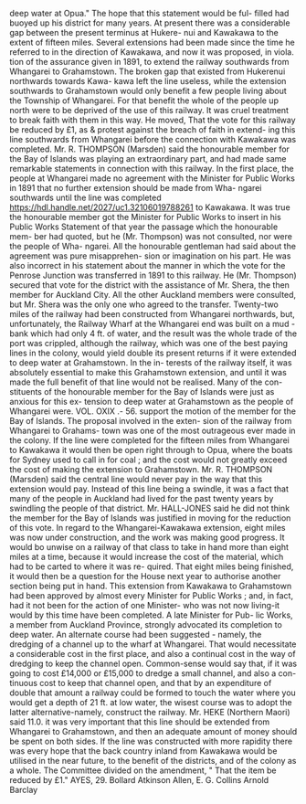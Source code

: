 deep water at Opua." The hope that this statement would be ful- filled had buoyed up his district for many years. At present there was a considerable gap between the present terminus at Hukere- nui and Kawakawa to the extent of fifteen miles. Several extensions had been made since the time he referred to in the direction of Kawakawa, and now it was proposed, in viola. tion of the assurance given in 1891, to extend the railway southwards from Whangarei to Grahamstown. The broken gap that existed from Hukerenui northwards towards Kawa- kawa left the line useless, while the extension southwards to Grahamstown would only benefit a few people living about the Township of Whangarei. For that benefit the whole of the people up north were to be deprived of the use of this railway. It was cruel treatment to break faith with them in this way. He moved, That the vote for this railway be reduced by £1, as & protest against the breach of faith in extend- ing this line southwards from Whangarei before the connection with Kawakawa was completed. Mr. R. THOMPSON (Marsden) said the honourable member for the Bay of Islands was playing an extraordinary part, and had made same remarkable statements in connection with this railway. In the first place, the people at Whangarei made no agreement with the Minister for Public Works in 1891 that no further extension should be made from Wha- ngarei southwards until the line was completed https://hdl.handle.net/2027/uc1.32106019788261 to Kawakawa. It was true the honourable member got the Minister for Public Works to insert in his Public Works Statement of that year the passage which the honourable mem- ber had quoted, but he (Mr. Thompson) was not consulted, nor were the people of Wha- ngarei. All the honourable gentleman had said about the agreement was pure misapprehen- sion or imagination on his part. He was also incorrect in his statement about the manner in which the vote for the Penrose Junction was transferred in 1891 to this railway. He (Mr. Thompson) secured that vote for the district with the assistance of Mr. Shera, the then member for Auckland City. All the other Auckland members were consulted, but Mr. Shera was the only one who agreed to the transfer. Twenty-two miles of the railway had been constructed from Whangarei northwards, but, unfortunately, the Railway Wharf at the Whangarei end was built on a mud - bank which had only 4 ft. of water, and the result was the whole trade of the port was crippled, although the railway, which was one of the best paying lines in the colony, would yield double its present returns if it were extended to deep water at Grahamstown. In the in- terests of the railway itself, it was absolutely essential to make this Grahamstown extension, and until it was made the full benefit of that line would not be realised. Many of the con- stituents of the honourable member for the Bay of Islands were just as anxious for this ex- tension to deep water at Grahamstown as the people of Whangarei were. VOL. OXIX .- 56. support the motion of the member for the Bay of Islands. The proposal involved in the exten- sion of the railway from Whangarei to Grahams- town was one of the most outrageous ever made in the colony. If the line were completed for the fifteen miles from Whangarei to Kawakawa it would then be open right through to Opua, where the boats for Sydney used to call in for coal ; and the cost would not greatly exceed the cost of making the extension to Grahamstown. Mr. R. THOMPSON (Marsden) said the central line would never pay in the way that this extension would pay. Instead of this line being a swindle, it was a fact that many of the people in Auckland had lived for the past twenty years by swindling the people of that district. Mr. HALL-JONES said he did not think the member for the Bay of Islands was justified in moving for the reduction of this vote. In regard to the Whangarei-Kawakawa extension, eight miles was now under construction, and the work was making good progress. It would bo unwise on a railway of that class to take in hand more than eight miles at a time, because it would increase the cost of the material, which had to be carted to where it was re- quired. That eight miles being finished, it would then be a question for the House next year to authorise another section being put in hand. This extension from Kawakawa to Grahamstown had been approved by almost every Minister for Public Works ; and, in fact, had it not been for the action of one Minister- who was not now living-it would by this time have been completed. A late Minister for Pub- lic Works, a member from Auckland Province, strongly advocated its completion to deep water. An alternate course had been suggested - namely, the dredging of a channel up to the wharf at Whangarei. That would necessitate a considerable cost in the first place, and also a continual cost in the way of dredging to keep the channel open. Common-sense would say that, if it was going to cost £14,000 or £15,000 to dredge a small channel, and also a con- tinuous cost to keep that channel open, and that by an expenditure of double that amount a railway could be formed to touch the water where you would get a depth of 21 ft. at low water, the wisest course was to adopt the latter alternative-namely, construct the railway. Mr. HEKE (Northern Maori) said 11.0. it was very important that this line should be extended from Whangarei to Grahamstown, and then an adequate amount of money should be spent on both sides. If the line was constructed with more rapidity there was every hope that the back country inland from Kawakawa would be utilised in the near future, to the benefit of the districts, and of the colony as a whole. The Committee divided on the amendment, " That the item be reduced by £1." AYES, 29. Bollard Atkinson Allen, E. G. Collins Arnold Barclay 